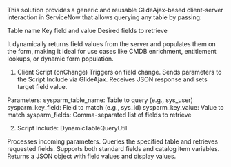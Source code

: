 This solution provides a generic and reusable GlideAjax-based client-server interaction in ServiceNow that allows querying any table by passing:

Table name
Key field and value
Desired fields to retrieve

It dynamically returns field values from the server and populates them on the form, making it ideal for use cases like CMDB enrichment, entitlement lookups, or dynamic form population.

1. Client Script (onChange)
Triggers on field change.
Sends parameters to the Script Include via GlideAjax.
Receives JSON response and sets target field value.

Parameters:
sysparm_table_name: Table to query (e.g., sys_user)
sysparm_key_field: Field to match (e.g., sys_id)
sysparm_key_value: Value to match
sysparm_fields: Comma-separated list of fields to retrieve

2. Script Include: DynamicTableQueryUtil
   
Processes incoming parameters.
Queries the specified table and retrieves requested fields.
Supports both standard fields and catalog item variables.
Returns a JSON object with field values and display values.
